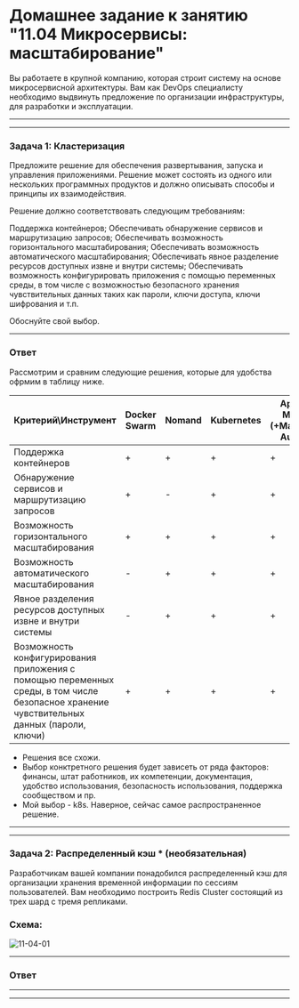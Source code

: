 # Домашнее задание к занятию "11.04 Микросервисы: масштабирование"

Вы работаете в крупной компанию, которая строит систему на основе микросервисной архитектуры. Вам как DevOps специалисту необходимо выдвинуть предложение по организации инфраструктуры, для разработки и эксплуатации.

---
---
### Задача 1: Кластеризация
Предложите решение для обеспечения развертывания, запуска и управления приложениями. Решение может состоять из одного или нескольких программных продуктов и должно описывать способы и принципы их взаимодействия.

Решение должно соответствовать следующим требованиям:

Поддержка контейнеров;
Обеспечивать обнаружение сервисов и маршрутизацию запросов;
Обеспечивать возможность горизонтального масштабирования;
Обеспечивать возможность автоматического масштабирования;
Обеспечивать явное разделение ресурсов доступных извне и внутри системы;
Обеспечивать возможность конфигурировать приложения с помощью переменных среды, в том числе с возможностью безопасного хранения чувствительных данных таких как пароли, ключи доступа, ключи шифрования и т.п.

Обоснуйте свой выбор.

---
### Ответ

Рассмотрим и сравним следующие решения, которые для удобства офрмим в таблицу ниже. 

| Критерий\Инструмент | Docker Swarm	| Nomand | Kubernetes | Apache Mesos (+Marathon, Aurora) |
|---|---|---|---|---|
| Поддержка контейнеров	| + | + | + | + |
| Обнаружение сервисов и маршрутизацию запросов | + | - | + | + |
| Возможность горизонтального масштабирования	| + | + | + | + |
| Возможность автоматического масштабирования	| - | + | + | + |
| Явное разделения ресурсов доступных извне и внутри системы	| - | + | + | + |
| Возможность конфигурирования приложения с помощью переменных среды, в том числе безопасное хранение чувствительных данных (пароли, ключи) | + | + | + | + |

- Решения все схожи.
- Выбор конктретного решения будет зависеть от ряда факторов: финансы, штат работников, их компетенции, документация, удобство использования, безопасность использования, поддержка сообществом и пр.
- Мой выбор - k8s. Наверное, сейчас самое распространенное решение.

---
---
### Задача 2: Распределенный кэш * (необязательная)

Разработчикам вашей компании понадобился распределенный кэш для организации хранения временной информации по сессиям пользователей. Вам необходимо построить Redis Cluster состоящий из трех шард с тремя репликами.

### Схема:
![11-04-01](https://user-images.githubusercontent.com/1122523/114282923-9b16f900-9a4f-11eb-80aa-61ed09725760.png)

---
### Ответ

---
---
